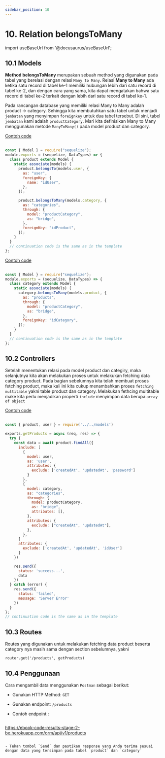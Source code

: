 ```yaml
---
sidebar_position: 10
---
```


# 10. Relation belongsToMany

import useBaseUrl from '@docusaurus/useBaseUrl';

## 10.1 Models

**Method belongsToMany** merupakan sebuah method yang digunakan pada tabel yang berelasi dengan relasi `Many to Many`.  Relasi **Many to Many** ada ketika satu record di tabel ke-1 memiliki hubungan lebih dari satu record di tabel ke-2, dan dengan cara yang sama, kita dapat mengatakan bahwa satu record di tabel ke-2 terkait dengan lebih dari satu record di tabel ke-1.

Pada rancangan database yang memiliki relasi Many to Many adalah product &rarr; category. Sehingga kita membutuhkan satu tabel untuk menjadi `jembatan` yang menyimpan `foreignkey` untuk dua tabel tersebut. Di sini, tabel `jembatan` kami adalah `productCategory`. Mari kita definisikan Many to Many menggunakan metode `ManyToMany()` pada model product dan category.

<a class="btn-example-code" href="https://github.com/demo-dumbways/ebook-code-results-stage-2-backend/blob/10-orm-sequelize/models/product.js">
Contoh code
</a>

<br />
<br />

```js title=models/product.js {12-19}
const { Model } = require("sequelize");
module.exports = (sequelize, DataTypes) => {
  class product extends Model {
    static associate(models) {
      product.belongsTo(models.user, {
        as: "user",
        foreignKey: {
          name: "idUser",
        },
      });

      product.belongsToMany(models.category, {
        as: "categories",
        through: {
          model: "productCategory",
          as: "bridge",
        },
        foreignKey: "idProduct",
      });
    }
  }
  // continuation code is the same as in the template
};
```

<a class="btn-example-code" href="https://github.com/demo-dumbways/ebook-code-results-stage-2-backend/blob/7-orm-sequelize/models/category.js">
Contoh code
</a>

<br />
<br />

```js title=models/category.js {5-12}
const { Model } = require("sequelize");
module.exports = (sequelize, DataTypes) => {
  class category extends Model {
    static associate(models) {
      category.belongsToMany(models.product, {
        as: "products",
        through: {
          model: "productCategory",
          as: "bridge",
        },
        foreignKey: "idCategory",
      });
    }
  }
  // continuation code is the same as in the template
};

```

## 10.2 Controllers

Setelah menentukan relasi pada model product dan categiry, maka selanjutnya kita akan melakukan proses untuk melakukan fetching data category product. Pada bagian sebelumnya kita telah membuat proses fetching product, maka kali ini kita cukup menambahkan proses `fetching multitable` yakni table product dan category. Melakukan fethcing multitable make kita perlu menjadikan properti `include` menyimpan data berupa `array of object`

<a class="btn-example-code" href="https://github.com/demo-dumbways/ebook-code-results-stage-2-backend/blob/8-orm-sequelize/src/controllers/product.js">
Contoh code
</a>

<br />
<br />

```js title=controllers/product.js {6,14-26}
const { product, user } = require('../../models')

exports.getProducts = async (req, res) => {
  try {
    const data = await product.findAll({
      include: [
        {
          model: user,
          as: 'user',
          attributes: {
            exclude: ['createdAt', 'updatedAt', 'password']
          }
        },
        {
          model: category,
          as: "categories",
          through: {
            model: productCategory,
            as: "bridge",
            attributes: [],
          },
          attributes: {
            exclude: ["createdAt", "updatedAt"],
          },
        },
      ]
      attributes: {
        exclude: ['createdAt', 'updatedAt', 'idUser']
      }
    })

    res.send({
      status: 'success...',
      data
    })
  } catch (error) {
    res.send({
      status: 'failed',
      message: 'Server Error'
    })
  }
};
// continuation code is the same as in the template
```

## 10.3 Routes

Routes yang digunakan untuk melakukan fetching data product beserta category nya masih sama dengan section sebelumnya, yakni 

```
router.get('/products', getProducts)
```

## 10.4 Penggunaan

Cara mengambil data menggunakan `Postman` sebagai berikut:

- Gunakan HTTP Method: `GET`
- Gunakan endpoint: `/products` 
- Contoh endpoint :

  ```
 https://ebook-code-results-stage-2-be.herokuapp.com/orm/api/v1/products
  ```

- Tekan tombol `Send` dan pastikan response yang Anda terima sesuai dengan data yang tersimpan pada tabel `product` dan `category`
        